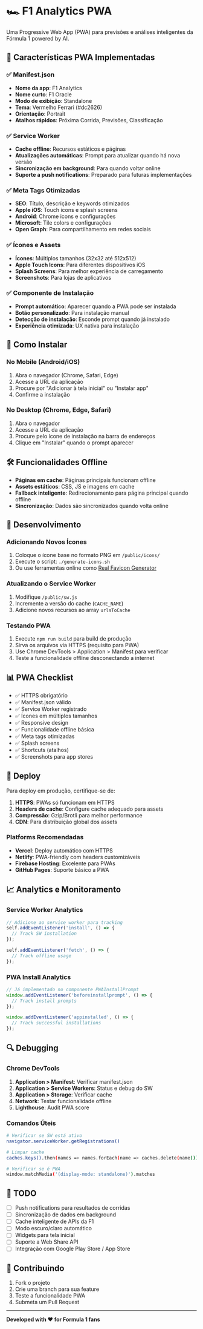 # 🏎️ F1 Analytics PWA

Uma Progressive Web App (PWA) para previsões e análises inteligentes da Fórmula 1 powered by AI.

## 🚀 Características PWA Implementadas

### ✅ Manifest.json
- **Nome da app**: F1 Analytics
- **Nome curto**: F1 Oracle
- **Modo de exibição**: Standalone
- **Tema**: Vermelho Ferrari (#dc2626)
- **Orientação**: Portrait
- **Atalhos rápidos**: Próxima Corrida, Previsões, Classificação

### ✅ Service Worker
- **Cache offline**: Recursos estáticos e páginas
- **Atualizações automáticas**: Prompt para atualizar quando há nova versão
- **Sincronização em background**: Para quando voltar online
- **Suporte a push notifications**: Preparado para futuras implementações

### ✅ Meta Tags Otimizadas
- **SEO**: Título, descrição e keywords otimizados
- **Apple iOS**: Touch icons e splash screens
- **Android**: Chrome icons e configurações
- **Microsoft**: Tile colors e configurações
- **Open Graph**: Para compartilhamento em redes sociais

### ✅ Ícones e Assets
- **Ícones**: Múltiplos tamanhos (32x32 até 512x512)
- **Apple Touch Icons**: Para diferentes dispositivos iOS
- **Splash Screens**: Para melhor experiência de carregamento
- **Screenshots**: Para lojas de aplicativos

### ✅ Componente de Instalação
- **Prompt automático**: Aparecer quando a PWA pode ser instalada
- **Botão personalizado**: Para instalação manual
- **Detecção de instalação**: Esconde prompt quando já instalado
- **Experiência otimizada**: UX nativa para instalação

## 📱 Como Instalar

### No Mobile (Android/iOS)
1. Abra o navegador (Chrome, Safari, Edge)
2. Acesse a URL da aplicação
3. Procure por "Adicionar à tela inicial" ou "Instalar app"
4. Confirme a instalação

### No Desktop (Chrome, Edge, Safari)
1. Abra o navegador
2. Acesse a URL da aplicação
3. Procure pelo ícone de instalação na barra de endereços
4. Clique em "Instalar" quando o prompt aparecer

## 🛠️ Funcionalidades Offline

- **Páginas em cache**: Páginas principais funcionam offline
- **Assets estáticos**: CSS, JS e imagens em cache
- **Fallback inteligente**: Redirecionamento para página principal quando offline
- **Sincronização**: Dados são sincronizados quando volta online

## 🔧 Desenvolvimento

### Adicionando Novos Ícones
1. Coloque o ícone base no formato PNG em `/public/icons/`
2. Execute o script: `./generate-icons.sh`
3. Ou use ferramentas online como [Real Favicon Generator](https://realfavicongenerator.net/)

### Atualizando o Service Worker
1. Modifique `/public/sw.js`
2. Incremente a versão do cache (`CACHE_NAME`)
3. Adicione novos recursos ao array `urlsToCache`

### Testando PWA
1. Execute `npm run build` para build de produção
2. Sirva os arquivos via HTTPS (requisito para PWA)
3. Use Chrome DevTools > Application > Manifest para verificar
4. Teste a funcionalidade offline desconectando a internet

## 📊 PWA Checklist

- ✅ HTTPS obrigatório
- ✅ Manifest.json válido
- ✅ Service Worker registrado
- ✅ Ícones em múltiplos tamanhos
- ✅ Responsive design
- ✅ Funcionalidade offline básica
- ✅ Meta tags otimizadas
- ✅ Splash screens
- ✅ Shortcuts (atalhos)
- ✅ Screenshots para app stores

## 🚀 Deploy

Para deploy em produção, certifique-se de:

1. **HTTPS**: PWAs só funcionam em HTTPS
2. **Headers de cache**: Configure cache adequado para assets
3. **Compressão**: Gzip/Brotli para melhor performance
4. **CDN**: Para distribuição global dos assets

### Platforms Recomendadas
- **Vercel**: Deploy automático com HTTPS
- **Netlify**: PWA-friendly com headers customizáveis
- **Firebase Hosting**: Excelente para PWAs
- **GitHub Pages**: Suporte básico a PWA

## 📈 Analytics e Monitoramento

### Service Worker Analytics
```javascript
// Adicione ao service worker para tracking
self.addEventListener('install', () => {
  // Track SW installation
});

self.addEventListener('fetch', () => {
  // Track offline usage
});
```

### PWA Install Analytics
```javascript
// Já implementado no componente PWAInstallPrompt
window.addEventListener('beforeinstallprompt', () => {
  // Track install prompts
});

window.addEventListener('appinstalled', () => {
  // Track successful installations
});
```

## 🔍 Debugging

### Chrome DevTools
1. **Application > Manifest**: Verificar manifest.json
2. **Application > Service Workers**: Status e debug do SW
3. **Application > Storage**: Verificar cache
4. **Network**: Testar funcionalidade offline
5. **Lighthouse**: Audit PWA score

### Comandos Úteis
```bash
# Verificar se SW está ativo
navigator.serviceWorker.getRegistrations()

# Limpar cache
caches.keys().then(names => names.forEach(name => caches.delete(name)))

# Verificar se é PWA
window.matchMedia('(display-mode: standalone)').matches
```

## 📝 TODO

- [ ] Push notifications para resultados de corridas
- [ ] Sincronização de dados em background
- [ ] Cache inteligente de APIs da F1
- [ ] Modo escuro/claro automático
- [ ] Widgets para tela inicial
- [ ] Suporte a Web Share API
- [ ] Integração com Google Play Store / App Store

## 🤝 Contribuindo

1. Fork o projeto
2. Crie uma branch para sua feature
3. Teste a funcionalidade PWA
4. Submeta um Pull Request

---

**Developed with ❤️ for Formula 1 fans**
